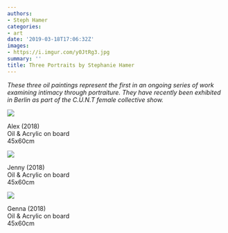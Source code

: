 ```yaml
---
authors:
- Steph Hamer
categories:
- art
date: '2019-03-18T17:06:32Z'
images:
- https://i.imgur.com/y0JtRg3.jpg
summary: ''
title: Three Portraits by Stephanie Hamer
---
```

_These three oil paintings represent the first in an ongoing series of work examining intimacy through portraiture. They have recently been exhibited in Berlin as part of the C.U.N.T female collective show._

![](https://i.imgur.com/y0JtRg3.jpg "")

Alex (2018)<br>
Oil & Acrylic on board<br>
45x60cm<br>

![](https://i.imgur.com/WgRPQhT.jpg "")

Jenny (2018)<br>
Oil & Acrylic on board<br>
45x60cm<br>

![](https://i.imgur.com/9h8m5Vx.jpg "")

Genna (2018)<br>
Oil & Acrylic on board<br>
45x60cm<br>